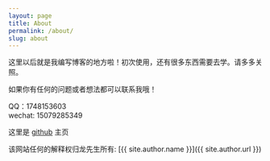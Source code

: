 ```yaml
---
layout: page
title: About
permalink: /about/
slug: about
---
```


这里以后就是我编写博客的地方啦！初次使用，还有很多东西需要去学。请多多关照。

如果你有任何的问题或者想法都可以联系我哦！

QQ：1748153603  
wechat: 15079285349

这里是 [github](https://github.com/zxlyzdz/zxlyzdz.github.io) 主页

该网站任何的解释权归龙先生所有: [{{ site.author.name }}]({{ site.author.url }})

